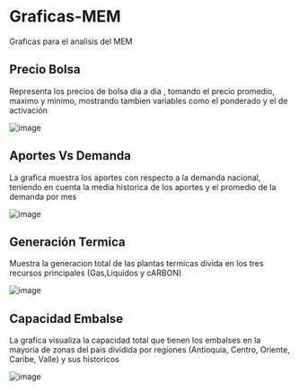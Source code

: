 # Graficas-MEM
Graficas para el analisis del MEM

## Precio Bolsa

Representa los precios de bolsa dia a dia , tomando el precio promedio, maximo y minimo, mostrando tambien variables como el ponderado y el de activación 

![image](https://github.com/Vespidboss243/Graficas-MEM/assets/77710376/a6156196-86ad-4b91-a056-51220384aad3)

## Aportes Vs Demanda

La grafica muestra los aportes con respecto a la demanda nacional, teniendo en cuenta la media historica de los aportes y el promedio de la demanda por mes

![image](https://github.com/Vespidboss243/Graficas-MEM/assets/77710376/f4a4f5e6-4908-4ec8-a169-8c13ebff6358)

## Generación Termica

Muestra la generacion total de las plantas termicas divida en los tres recursos principales (Gas,Liquidos y cARBON)

![image](https://github.com/Vespidboss243/Graficas-MEM/assets/77710376/b863f446-b332-4e38-b427-55b24f1572dc)


## Capacidad Embalse

La grafica visualiza la capacidad total que tienen los embalses en la mayoria de zonas del pais dividida por regiones (Antioquia, Centro, Oriente, Caribe, Valle) y sus historicos 

![image](https://github.com/Vespidboss243/Graficas-MEM/assets/77710376/0b1c1aee-c867-49f3-bd37-cb8c2329b331)

